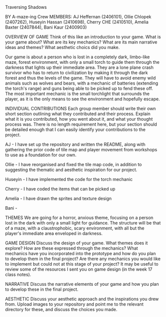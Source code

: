 Traversing Shadows

BY A-maze-ing Crew
MEMBERS: AJ Heffernan (2406101), Ollie Chlopek (2407262), Huseyin Hassan (2410698), Cherry CHE (2410510), Amelia Baxter (2407844), Bani Kaur (2400903)

OVERVIEW OF GAME
Think of this like an introduction to your game. What is your game about? What are its key mechanics? What are its main narrative
ideas and themes? What aesthetic choics did you make. 

Our game is about a person who is lost in a completely dark, limbo-like maze, forest environment, with only a small torch to guide them through the darkness that lights up their immediate area. They are a lone plane crash survivor who has to return to civilization by making it through the dark forest and thus the levels of the game. They will have to avoid enemy wild animals such as wolves and bears, with a mechanic of batteries (extending the torch's range) and guns being able to be picked up to fend these off. The most important mechanic is the small torchlight that surrounds the player, as it is the only means to see the environment and hopefully escape. 


INDIVIDUAL CONTRIBUTIONS
Each group member should write their own short section outlining what they contributed
and their process. Explain what it is you contributed, how you went about it, and
what your thought process was. There is no length requirement here, but your section
should be detailed enough that I can easily identify your contributions to the
project.

AJ -  I have set up the repository and written the README, along with gathering the prior code of tile map and player movement from workshops to use as a foundation for our own.

Ollie - I have reorganised and fixed the tile map code, in addition to suggesting the thematic and aesthetic inspiration for our project.

Huseyin - I have implemented the code for the torch mechanic 

Cherry - I have coded the items that can be picked up

Amelia - I have drawn the sprites and texture design 

Bani - 

THEMES
We are going for a horror, anxious theme, focusing on a person lost in the dark with only a small light for guidance. The structure will be that of a maze, with a claustrophobic, scary environment, with all but the player's immediate area enveloped in darkness.

GAME DESIGN
Discuss the design of your game. What themes does it explore? How are these
expressed through the mechanics? What mechanics have you incorporated into the
prototype and how do you plan to develop them in the final project? Are there any
mechanics you would like to implement but could not at this stage of your project?
It may be useful to review some of the resources I sent you on game design (in the
week 17 class notes).

NARRATIVE
Discuss the narrative elements of your game and how you plan to develop these in
the final project.

AESTHETIC
Discuss your aesthetic approach and the inspirations you drew from. Upload images
to your repository and point me to the relevant directory for these, and discuss
the choices you made.
